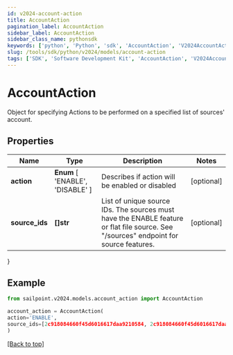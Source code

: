 ```yaml
---
id: v2024-account-action
title: AccountAction
pagination_label: AccountAction
sidebar_label: AccountAction
sidebar_class_name: pythonsdk
keywords: ['python', 'Python', 'sdk', 'AccountAction', 'V2024AccountAction']
slug: /tools/sdk/python/v2024/models/account-action
tags: ['SDK', 'Software Development Kit', 'AccountAction', 'V2024AccountAction']
---
```


# AccountAction

Object for specifying Actions to be performed on a specified list of sources' account.

## Properties

| Name | Type | Description | Notes |
| --- | --- | --- | --- |
| **action** | **Enum** [ 'ENABLE', 'DISABLE' ] | Describes if action will be enabled or disabled | [optional] |
| **source_ids** | **[]str** | List of unique source IDs. The sources must have the ENABLE feature or flat file source. See \"/sources\" endpoint for source features. | [optional] |

}

## Example

```python
from sailpoint.v2024.models.account_action import AccountAction

account_action = AccountAction(
action='ENABLE',
source_ids=[2c918084660f45d6016617daa9210584, 2c918084660f45d6016617daa9210500]
)

```

[[Back to top]](#)
